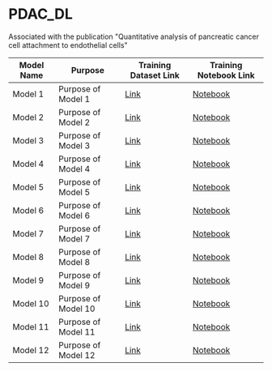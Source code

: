 # PDAC_DL
Associated with the publication "Quantitative analysis of pancreatic cancer cell attachment to endothelial cells"



| Model Name      | Purpose                | Training Dataset Link                             | Training Notebook Link                       |
|-----------------|------------------------|---------------------------------------------------|----------------------------------------------|
| Model 1         | Purpose of Model 1     | [Link](URL_for_Dataset_1)          | [Notebook](URL_for_Notebook_1)   |
| Model 2         | Purpose of Model 2     | [Link](URL_for_Dataset_2)          | [Notebook](URL_for_Notebook_2)   |
| Model 3         | Purpose of Model 3     | [Link](URL_for_Dataset_3)          | [Notebook](URL_for_Notebook_3)   |
| Model 4         | Purpose of Model 4     | [Link](URL_for_Dataset_4)          | [Notebook](URL_for_Notebook_1)   |
| Model 5         | Purpose of Model 5     | [Link](URL_for_Dataset_5)          | [Notebook](URL_for_Notebook_2)   |
| Model 6         | Purpose of Model 6     | [Link](URL_for_Dataset_6)          | [Notebook](URL_for_Notebook_3)   |
| Model 7         | Purpose of Model 7     | [Link](URL_for_Dataset_7)          | [Notebook](URL_for_Notebook_1)   |
| Model 8         | Purpose of Model 8     | [Link](URL_for_Dataset_8)          | [Notebook](URL_for_Notebook_2)   |
| Model 9         | Purpose of Model 9     | [Link](URL_for_Dataset_9)          | [Notebook](URL_for_Notebook_3)   |
| Model 10         | Purpose of Model 10     | [Link](URL_for_Dataset_10)          | [Notebook](URL_for_Notebook_1)   |
| Model 11         | Purpose of Model 11     | [Link](URL_for_Dataset_11)          | [Notebook](URL_for_Notebook_2)   |
| Model 12         | Purpose of Model 12     | [Link](URL_for_Dataset_12)          | [Notebook](URL_for_Notebook_3)   |
